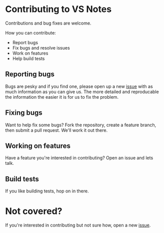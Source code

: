 # Contributing to VS Notes

Contributions and bug fixes are welcome.

How you can contribute:
- Report bugs
- Fix bugs and resolve issues
- Work on features
- Help build tests

## Reporting bugs

Bugs are pesky and if you find one, please open up a new [issue](https://github.com/mafut/VSNotes-ToDo/issues) with as much information as you can give us. The more detailed and reproducable the information the easier it is for us to fix the problem.

## Fixing bugs

Want to help fix some bugs? Fork the repository, create a feature branch, then submit a pull request. We'll work it out there.

## Working on features

Have a feature you're interested in contributing? Open an issue and lets talk.

## Build tests

If you like building tests, hop on in there.

# Not covered?
If you're interested in contributing but not sure how, open a new [issue](https://github.com/mafut/VSNotes-ToDo/issues).
